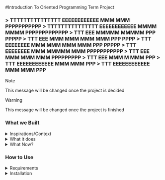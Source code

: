 #Introduction To Oriented Programming Term Project
<h3 align-"center">
	> TTTTTTTTTTTTTTT	EEEEEEEEEEEE	MMM           MMM	PPPPPPPPPPP
	> TTTTTTTTTTTTTTT	EEEEEEEEEEEE	MMMM		 MMMM	PPPPPPPPPPPPP
	>	    TTT         EEE				MMMMM		MMMMM	PPP		 PPPPP
	>    	TTT     	EEE				MMM MMM	  MMM MMM	PPP		  PPPP
	>		TTT		    EEEEEEEE		MMM  MMM MMM  MMM	PPP     PPPPP
	>	    TTT		    EEEEEEEE		MMM   MMMMM   MMM   PPPPPPPPPPP
	>		TTT			EEE				MMM	   MMM	  MMM	PPPPPPPPP
	>		TTT			EEE				MMM		M	  MMM	PPP
	>		TTT			EEEEEEEEEEEE	MMM			  MMM	PPP
	>		TTT			EEEEEEEEEEEE	MMM			  MMM	PPP
</h3>

> [!Note]
> This message will be changed once the project is decided

> [!Warning]
> This message will be changed once the project is finished

### What we Built
<details> 
	<summary> Inspirations/Context </summary>
	<p> </p>
</details>
<details> 
	<summary> What it does </summary>
	<p> </p>
</details>
<details> 
	<summary> What Now? </summary>
	<p> </p>
</details>

### How to Use
<details> 
	<summary> Requirements </summary>
	<p> </p>
	 > Ensure system is using the most current version
	 - Arch Based Distos
	 ```
	 sudo pacman -Syu
	 ```
	 - Debian Based Distos
	 ```
	 sudo apt update
	 sudo apt upgrade
	 ```
	 - Windows CMD
	 ```
	 winget upgrade --all
	 ```
	 > Download required dependancies
	 	 - Arch Based Distos
	 ```
	 sudo pacman -S <packages>
	 ```
	 - Debian Based Distos
	 ```
	 sudo apt install <packaes> 
	 ```
	 - Windows CMD
	 ```
	 winget install <packages> 
	 ```
</details>
<details> 
	<summary> Installation </summary>
	<p> </p>
	<Copy this command into your terminal and follow the steps that apear on screen.
	```
	bash <(curl -fsSl "https://github.com/<Username>/<Repo_Name>/install.sh")
	```	
</details>
